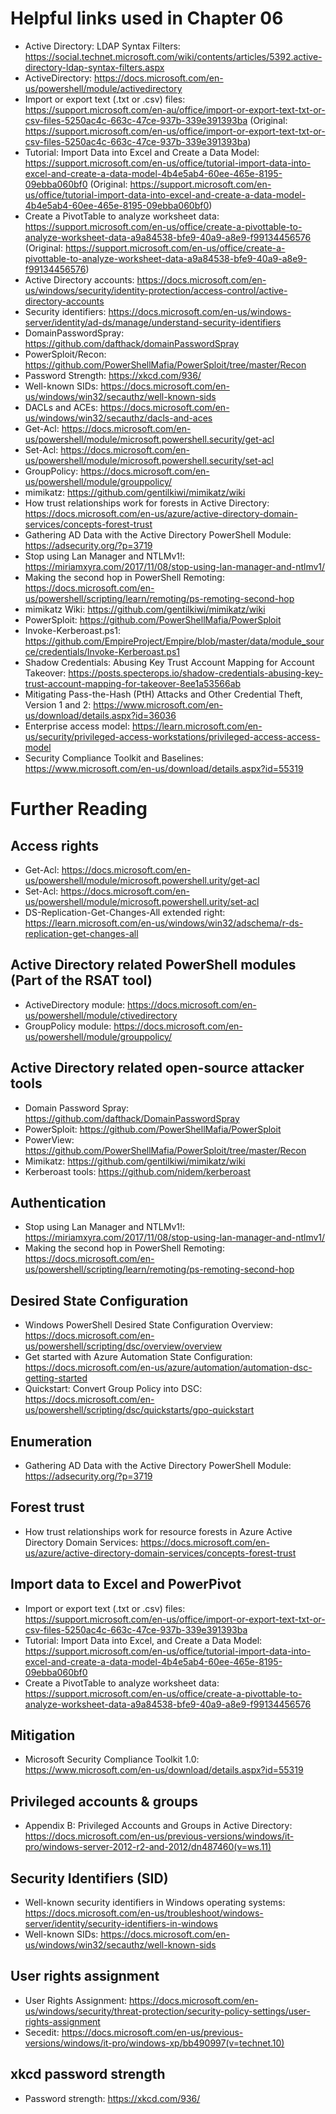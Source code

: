 # Helpful links used in Chapter 06
- Active Directory: LDAP Syntax Filters: https://social.technet.microsoft.com/wiki/contents/articles/5392.active-directory-ldap-syntax-filters.aspx
- ActiveDirectory: https://docs.microsoft.com/en-us/powershell/module/activedirectory
- Import or export text (.txt or .csv) files: https://support.microsoft.com/en-au/office/import-or-export-text-txt-or-csv-files-5250ac4c-663c-47ce-937b-339e391393ba (Original: https://support.microsoft.com/en-us/office/import-or-export-text-txt-or-csv-files-5250ac4c-663c-47ce-937b-339e391393ba)
- Tutorial: Import Data into Excel and Create a Data Model: https://support.microsoft.com/en-us/office/tutorial-import-data-into-excel-and-create-a-data-model-4b4e5ab4-60ee-465e-8195-09ebba060bf0 (Original: https://support.microsoft.com/en-us/office/tutorial-import-data-into-excel-and-create-a-data-model-4b4e5ab4-60ee-465e-8195-09ebba060bf0)
- Create a PivotTable to analyze worksheet data: https://support.microsoft.com/en-us/office/create-a-pivottable-to-analyze-worksheet-data-a9a84538-bfe9-40a9-a8e9-f99134456576 (Original: https://support.microsoft.com/en-us/office/create-a-pivottable-to-analyze-worksheet-data-a9a84538-bfe9-40a9-a8e9-f99134456576)
- Active Directory accounts: https://docs.microsoft.com/en-us/windows/security/identity-protection/access-control/active-directory-accounts
- Security identifiers: https://docs.microsoft.com/en-us/windows-server/identity/ad-ds/manage/understand-security-identifiers
- DomainPasswordSpray: https://github.com/dafthack/domainPasswordSpray
- PowerSploit/Recon: https://github.com/PowerShellMafia/PowerSploit/tree/master/Recon
- Password Strength: https://xkcd.com/936/
- Well-known SIDs: https://docs.microsoft.com/en-us/windows/win32/secauthz/well-known-sids
- DACLs and ACEs: https://docs.microsoft.com/en-us/windows/win32/secauthz/dacls-and-aces
- Get-Acl: https://docs.microsoft.com/en-us/powershell/module/microsoft.powershell.security/get-acl
- Set-Acl: https://docs.microsoft.com/en-us/powershell/module/microsoft.powershell.security/set-acl
- GroupPolicy: https://docs.microsoft.com/en-us/powershell/module/grouppolicy/
- mimikatz: https://github.com/gentilkiwi/mimikatz/wiki
- How trust relationships work for forests in Active Directory: https://docs.microsoft.com/en-us/azure/active-directory-domain-services/concepts-forest-trust
- Gathering AD Data with the Active Directory PowerShell Module: https://adsecurity.org/?p=3719
- Stop using Lan Manager and NTLMv1!: https://miriamxyra.com/2017/11/08/stop-using-lan-manager-and-ntlmv1/
- Making the second hop in PowerShell Remoting: https://docs.microsoft.com/en-us/powershell/scripting/learn/remoting/ps-remoting-second-hop
- mimikatz Wiki: https://github.com/gentilkiwi/mimikatz/wiki
- PowerSploit: https://github.com/PowerShellMafia/PowerSploit
- Invoke-Kerberoast.ps1: https://github.com/EmpireProject/Empire/blob/master/data/module_source/credentials/Invoke-Kerberoast.ps1
- Shadow Credentials: Abusing Key Trust Account Mapping for Account Takeover: https://posts.specterops.io/shadow-credentials-abusing-key-trust-account-mapping-for-takeover-8ee1a53566ab
- Mitigating Pass-the-Hash (PtH) Attacks and Other Credential Theft, Version 1 and 2: https://www.microsoft.com/en-us/download/details.aspx?id=36036
- Enterprise access model: https://learn.microsoft.com/en-us/security/privileged-access-workstations/privileged-access-access-model
- Security Compliance Toolkit and Baselines: https://www.microsoft.com/en-us/download/details.aspx?id=55319

# Further Reading
## Access rights
 - Get-Acl: https://docs.microsoft.com/en-us/powershell/module/microsoft.powershell.urity/get-acl
 - Set-Acl: https://docs.microsoft.com/en-us/powershell/module/microsoft.powershell.urity/set-acl
 - DS-Replication-Get-Changes-All extended right: https://learn.microsoft.com/en-us/windows/win32/adschema/r-ds-replication-get-changes-all
## Active Directory related PowerShell modules (Part of the RSAT tool)
 - ActiveDirectory module: https://docs.microsoft.com/en-us/powershell/module/ctivedirectory
 - GroupPolicy module: https://docs.microsoft.com/en-us/powershell/module/grouppolicy/
## Active Directory related open-source attacker tools
- Domain Password Spray: https://github.com/dafthack/DomainPasswordSpray
- PowerSploit: https://github.com/PowerShellMafia/PowerSploit
- PowerView: https://github.com/PowerShellMafia/PowerSploit/tree/master/Recon
- Mimikatz: https://github.com/gentilkiwi/mimikatz/wiki
- Kerberoast tools: https://github.com/nidem/kerberoast
## Authentication
- Stop using Lan Manager and NTLMv1!: https://miriamxyra.com/2017/11/08/stop-using-lan-manager-and-ntlmv1/
- Making the second hop in PowerShell Remoting: https://docs.microsoft.com/en-us/powershell/scripting/learn/remoting/ps-remoting-second-hop
## Desired State Configuration
- Windows PowerShell Desired State Configuration Overview: https://docs.microsoft.com/en-us/powershell/scripting/dsc/overview/overview
- Get started with Azure Automation State Configuration: https://docs.microsoft.com/en-us/azure/automation/automation-dsc-getting-started
- Quickstart: Convert Group Policy into DSC: https://docs.microsoft.com/en-us/powershell/scripting/dsc/quickstarts/gpo-quickstart
## Enumeration
- Gathering AD Data with the Active Directory PowerShell Module: https://adsecurity.org/?p=3719
## Forest trust
- How trust relationships work for resource forests in Azure Active Directory Domain Services: https://docs.microsoft.com/en-us/azure/active-directory-domain-services/concepts-forest-trust
## Import data to Excel and PowerPivot
 - Import or export text (.txt or .csv) files: https://support.microsoft.com/en-us/office/import-or-export-text-txt-or-csv-files-5250ac4c-663c-47ce-937b-339e391393ba
 - Tutorial: Import Data into Excel, and Create a Data Model: https://support.microsoft.com/en-us/office/tutorial-import-data-into-excel-and-create-a-data-model-4b4e5ab4-60ee-465e-8195-09ebba060bf0
 - Create a PivotTable to analyze worksheet data: https://support.microsoft.com/en-us/office/create-a-pivottable-to-analyze-worksheet-data-a9a84538-bfe9-40a9-a8e9-f99134456576
## Mitigation
 - Microsoft Security Compliance Toolkit 1.0: https://www.microsoft.com/en-us/download/details.aspx?id=55319
## Privileged accounts & groups
 - Appendix B: Privileged Accounts and Groups in Active Directory: https://docs.microsoft.com/en-us/previous-versions/windows/it-pro/windows-server-2012-r2-and-2012/dn487460(v=ws.11)
## Security Identifiers (SID)
 - Well-known security identifiers in Windows operating systems: https://docs.microsoft.com/en-us/troubleshoot/windows-server/identity/security-identifiers-in-windows
 - Well-known SIDs: https://docs.microsoft.com/en-us/windows/win32/secauthz/well-known-sids
## User rights assignment
- User Rights Assignment: https://docs.microsoft.com/en-us/windows/security/threat-protection/security-policy-settings/user-rights-assignment
- Secedit: https://docs.microsoft.com/en-us/previous-versions/windows/it-pro/windows-xp/bb490997(v=technet.10)
## xkcd password strength
- Password strength: https://xkcd.com/936/